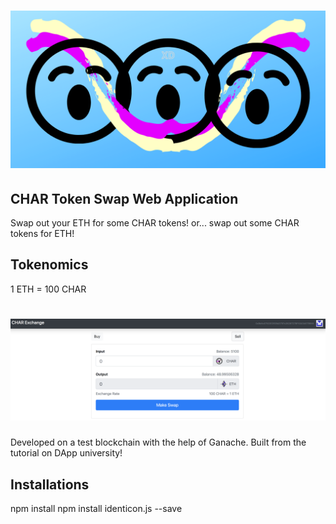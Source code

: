 # ![CHAR Token Swap Cover](/public/assets/cover.png)
## CHAR Token Swap Web Application
Swap out your ETH for some CHAR tokens!
or... swap out some CHAR tokens for ETH!

## Tokenomics
1 ETH = 100 CHAR

# ![CHAR Token Exchange Screenshot](/public/assets/exchange.png)

Developed on a test blockchain with the help of Ganache. Built from the tutorial on DApp university!

## Installations
npm install
npm install identicon.js --save



